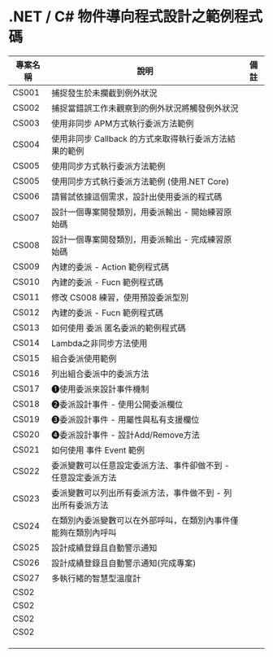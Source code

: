 # .NET / C# 物件導向程式設計之範例程式碼

|專案名稱|說明|備註|
|-|-|-|
|CS001|捕捉發生於未攔截到例外狀況||
|CS002|捕捉當錯誤工作未觀察到的例外狀況將觸發例外狀況||
|CS003|使用非同步 APM方式執行委派方法範例||
|CS004|使用非同步 Callback 的方式來取得執行委派方法結果的範例||
|CS005|使用同步方式執行委派方法範例||
|CS005|使用同步方式執行委派方法範例 (使用.NET Core)||
|CS006|請嘗試依據這個需求，設計出使用委派的程式碼||
|CS007|設計一個專案開發類別，用委派輸出 - 開始練習原始碼||
|CS008|設計一個專案開發類別，用委派輸出 - 完成練習原始碼||
|CS009|內建的委派 - Action 範例程式碼||
|CS010|內建的委派 - Fucn 範例程式碼||
|CS011|修改 CS008 練習，使用預設委派型別||
|CS012|內建的委派 - Fucn 範例程式碼||
|CS013|如何使用 委派 匿名委派的範例程式碼||
|CS014|Lambda之非同步方法使用||
|CS015|組合委派使用範例||
|CS016|列出組合委派中的委派方法||
|CS017|➊使用委派來設計事件機制||
|CS018|➋委派設計事件 - 使用公開委派欄位||
|CS019|➌委派設計事件 - 用屬性與私有支援欄位||
|CS020|➍委派設計事件 - 設計Add/Remove方法||
|CS021|如何使用 事件 Event 範例||
|CS022|委派變數可以任意設定委派方法、事件卻做不到 - 任意設定委派方法||
|CS023|委派變數可以列出所有委派方法，事件做不到 - 列出所有委派方法||
|CS024|在類別內委派變數可以在外部呼叫，在類別內事件僅能夠在類別內呼叫||
|CS025|設計成績登錄且自動警示通知||
|CS026|設計成績登錄且自動警示通知(完成專案)||
|CS027|多執行緒的智慧型溫度計||
|CS02|||
|CS02|||
|CS02|||
|CS02|||
||||
||||
||||

